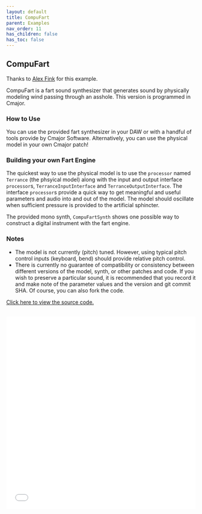 ```yaml
---
layout: default
title: CompuFart
parent: Examples
nav_order: 11
has_children: false
has_toc: false
---
```


## CompuFart

Thanks to [Alex Fink](https://github.com/alexmfink) for this example.

CompuFart is a fart sound synthesizer that generates sound by physically modeling wind passing through an asshole. This version is programmed in Cmajor.

### How to Use

You can use the provided fart synthesizer in your DAW or with a handful of tools provide by Cmajor Software. Alternatively, you can use the physical model in your own Cmajor patch!

### Building your own Fart Engine

The quickest way to use the physical model is to use the `processor` named `Terrance` (the phsyical model) along with the input and output interface `processor`s, `TerranceInputInterface` and `TerranceOutputInterface`. The interface `processor`s provide a quick way to get meaningful and useful parameters and audio into and out of the model. The model should oscillate when sufficient pressure is provided to the artificial sphincter.

The provided mono synth, `CompuFartSynth` shows one possible way to construct a digital instrument with the fart engine.

### Notes

* The model is not currently (pitch) tuned. However, using typical pitch control inputs (keyboard, bend) should provide relative pitch control.
* There is currently no guarantee of compatibility or consistency between different versions of the model, synth, or other patches and code. If you wish to preserve a particular sound, it is recommended that you record it and make note of the parameter values and the version and git commit SHA. Of course, you can also fork the code.


<a href="https://github.com/alexmfink/compufart" target="_blank">Click here to view the source code.</a>

<iframe style="display: inline-block; width: 100%; height: 32rem; border:none; padding-top: 1rem;"
        src="../../../assets/example_patches/CompuFart/index.html">
</iframe>

